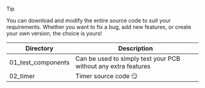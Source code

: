 > [!TIP]
> You can download and modify the entire source code to suit your requirements. Whether you want to fix a bug, add new features, or create your own version, the choice is yours!

| Directory     | Description   |
| ------------- | ------------- |
| 01_test_components  | Can be used to simply test your PCB without any extra features  |
| 02_timer  | Timer source code :smirk:  |
